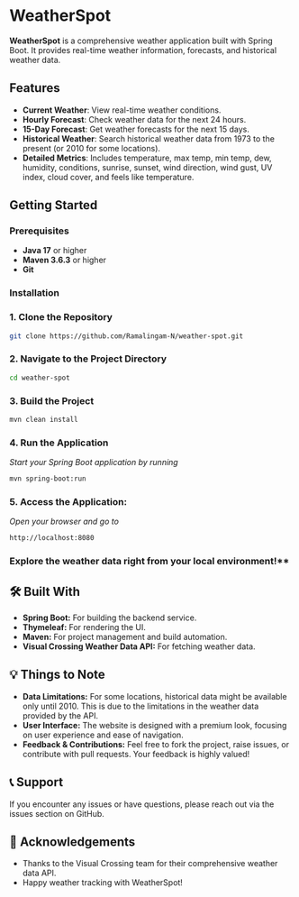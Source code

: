 # **WeatherSpot**

**WeatherSpot** is a comprehensive weather application built with Spring Boot. It provides real-time weather information, forecasts, and historical weather data.

## **Features**

- **Current Weather**: View real-time weather conditions.
- **Hourly Forecast**: Check weather data for the next 24 hours.
- **15-Day Forecast**: Get weather forecasts for the next 15 days.
- **Historical Weather**: Search historical weather data from 1973 to the present (or 2010 for some locations).
- **Detailed Metrics**: Includes temperature, max temp, min temp, dew, humidity, conditions, sunrise, sunset, wind direction, wind gust, UV index, cloud cover, and feels like temperature.

## **Getting Started**

### **Prerequisites**

- **Java 17** or higher
- **Maven 3.6.3** or higher
- **Git**

### **Installation**

### 1. Clone the Repository

   ```bash
   git clone https://github.com/Ramalingam-N/weather-spot.git
   ```

### 2. Navigate to the Project Directory

   ```bash
   cd weather-spot
   ```
### 3. Build the Project

   ```bash
   mvn clean install
  
   ```

### 4. Run the Application
 _Start your Spring Boot application by running_

   ```bash
   mvn spring-boot:run
  
   ```

### 5. Access the Application:
  _Open your browser and go to_

   ```bash
   http://localhost:8080
   ```

    
 ### Explore the weather data right from your local environment!**



## 🛠️ Built With
- **Spring Boot:** For building the backend service.
- **Thymeleaf:** For rendering the UI.
- **Maven:** For project management and build automation.
- **Visual Crossing Weather Data API:** For fetching weather data.

  
## 💡 Things to Note
- **Data Limitations:** For some locations, historical data might be available only until 2010. This is due to the limitations in the weather data provided by the API.
- **User Interface:** The website is designed with a premium look, focusing on user experience and ease of navigation.
- **Feedback & Contributions:** Feel free to fork the project, raise issues, or contribute with pull requests. Your feedback is highly valued!

## 📞 Support
   If you encounter any issues or have questions, please reach out via the issues section on GitHub.

## 🎉 Acknowledgements
- Thanks to the Visual Crossing team for their comprehensive weather data API.
- Happy weather tracking with WeatherSpot!


